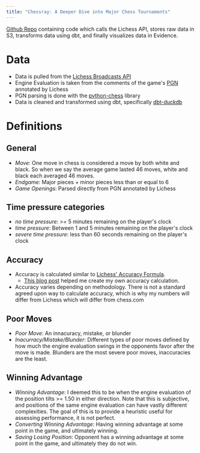```yaml
---
title: "Chessray: A Deeper Dive into Major Chess Tournaments"
---
```


[Github Repo](https://github.com/adgramigna/chess-data) containing code which calls the Lichess API, stores raw data in S3, transforms data using dbt, and finally visualizes data in Evidence.

# Data

- Data is pulled from the [Lichess Broadcasts API](https://lichess.org/api#tag/Broadcasts)
- Engine Evaluation is taken from the comments of the game's [PGN](https://en.wikipedia.org/wiki/Portable_Game_Notation) annotated by Lichess
- PGN parsing is done with the [python-chess](https://github.com/niklasf/python-chess) library
- Data is cleaned and transformed using dbt, specifically [dbt-duckdb](https://github.com/duckdb/dbt-duckdb)

# Definitions

## General
  - *Move*: One move in chess is considered a move by both white and black. So when we say the average game lasted 46 moves, white and black each averaged 46 moves.
  - *Endgame*: Major pieces + minor pieces less than or equal to 6
  - *Game Openings*: Parsed directly from PGN annotated by Lichess 

## Time pressure categories
  - *no time pressure*: >= 5 minutes remaining on the player's clock
  - *time pressure*: Between 1 and 5 minutes remaining on the player's clock
  - *severe time pressure*: less than 60 seconds remaining on the player's clock

## Accuracy
  - Accuracy is calculated similar to [Lichess' Accuracy Formula](https://lichess.org/page/accuracy). 
    - [This blog post](https://lichess.org/@/JoaoTx/blog/exploring-the-python-chess-module/P0nb4FEs) helped me create my own accuracy calculation.
  - Accuracy varies depending on methodology. There is not a standard agreed upon way to calculate accuracy, which is why my numbers will differ from Lichess which will differ from chess.com

## Poor Moves
  - *Poor Move*: An innacuracy, mistake, or blunder
  - *Inacurracy/Mistake/Blunder*: Different types of poor moves defined by how much the engine evaluation swings in the opponents favor after the move is made. Blunders are the most severe poor moves, inaccuracies are the least.

## Winning Advantage
  - *Winning Advantage*: I deemed this to be when the engine evaluation of the position tilts >= 1.50 in either direction. Note that this is subjective, and positions of the same engine evaluation can have vastly different complexities. The goal of this is to provide a heuristic useful for assessing performance, it is not perfect.
  - *Converting Winning Advantage*: Having winning advantage at some point in the game, and ultimately winning.
  - *Saving Losing Position*: Opponent has a winning advantage at some point in the game, and ultimately they do not win.